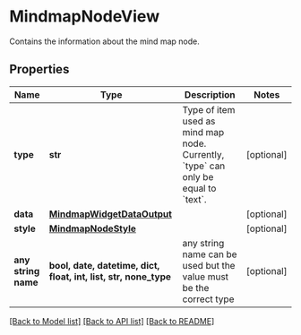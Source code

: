 # MindmapNodeView

Contains the information about the mind map node.

## Properties
Name | Type | Description | Notes
------------ | ------------- | ------------- | -------------
**type** | **str** | Type of item used as mind map node. Currently, &#x60;type&#x60; can only be equal to &#x60;text&#x60;. | [optional] 
**data** | [**MindmapWidgetDataOutput**](MindmapWidgetDataOutput.md) |  | [optional] 
**style** | [**MindmapNodeStyle**](MindmapNodeStyle.md) |  | [optional] 
**any string name** | **bool, date, datetime, dict, float, int, list, str, none_type** | any string name can be used but the value must be the correct type | [optional]

[[Back to Model list]](../README.md#documentation-for-models) [[Back to API list]](../README.md#documentation-for-api-endpoints) [[Back to README]](../README.md)


